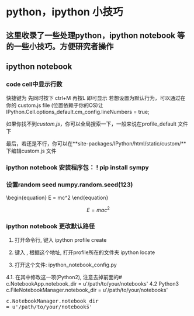 # python，ipython 小技巧
这里收录了一些处理python，ipython notebook 等的一些小技巧。方便研究者操作
---

## ipython notebook


### code cell中显示行数

快捷键为 先同时按下 ctrl+M 再按L 即可显示
若想设置为默认行为，可以通过在你的 custom.js file (位置依赖于你的OS)让
IPython.Cell.options_default.cm_config.lineNumbers = true;

如果你找不到*custom.js*，你可以全局搜索一下，一般来说在profile_default 文件下

最后，若还是不行，你可以在**site-packages/IPython/html/static/custom/**下编辑custom.js 文件


### ipython notebook 安装程序包： ! pip install sympy

### 设置random seed numpy.random.seed(123)

<script type="text/javascript"
  src="https://cdn.mathjax.org/mathjax/latest/MathJax.js?config=TeX-AMS-MML_HTMLorMML">
</script>
<script type="text/x-mathjax-config">
MathJax.Hub.Config({
  TeX: { equationNumbers: { autoNumber: "AMS" } }
});
</script>

\begin{equation}
   E = mc^2
\end{equation}

$$E=mac^2$$


### ipython notebook 更改默认路径

1. 打开命令行, 键入
ipython profile create

2. 键入 , 根据这个地址, 打开profile所在的文件夹
ipython locate

3. 打开这个文件: ipython_notebook_config.py

4.1. 在其中修改这一项(Python2), 注意去掉前面的#
c.NotebookApp.notebook_dir = u'/path/to/your/notebooks'
4.2 Python3
c.FileNotebookManager.notebook_dir = u'/path/to/your/notebooks'<pre name="code" class="python">c.NotebookManager.notebook_dir = u'/path/to/your/notebooks'

